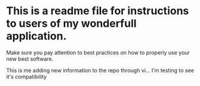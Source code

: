 # This is a readme file for instructions to users of my wonderfull application.

Make sure you pay attention to best practices on how to properly use your new best software.

This is me adding new information to the repo through vi... I'm testing to see it's compatibility
